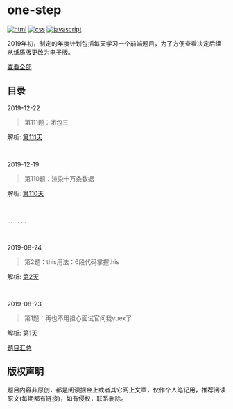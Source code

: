 # one-step
<p align="left">
  <a href="https://github.com/neptoo/one-step/issues"><img src="https://img.shields.io/github/languages/top/badges/shields.svg?label=html" alt="html"></a>
  <a href="https://github.com/neptoo/one-step/issues"><img src="https://img.shields.io/github/languages/top/badges/shields.svg?label=css" alt="css"></a>
  <a href="https://github.com/neptoo/one-step/issues"><img src="https://img.shields.io/github/languages/top/badges/shields.svg?label=javascript" alt="javascript"></a>
</p>

2019年初，制定的年度计划包括每天学习一个前端题目，为了方便查看决定后续从纸质版更改为电子版。

[查看全部](https://github.com/neptoo/one-step/issues)

## 目录

2019-12-22

> 第111题：闭包三

解析: [第111天](https://github.com/neptoo/one-step/issues/111)

<br />

2019-12-19

> 第110题：渲染十万条数据

解析: [第110天](https://github.com/neptoo/one-step/issues/110)

<br />

... ... ...

<br>

2019-08-24

> 第2题：this用法：6段代码掌握this 

解析:  [第2天](https://github.com/neptoo/one-step/issues/2)

<br />

2019-08-23

> 第1题：再也不用担心面试官问我vuex了

解析: [第1天](https://github.com/neptoo/one-step/issues/1)
<br />


[题目汇总](category/All.md)

## 版权声明
题目内容非原创，都是阅读掘金上或者其它网上文章，仅作个人笔记用，推荐阅读原文(每期都有链接)，如有侵权，联系删除。
